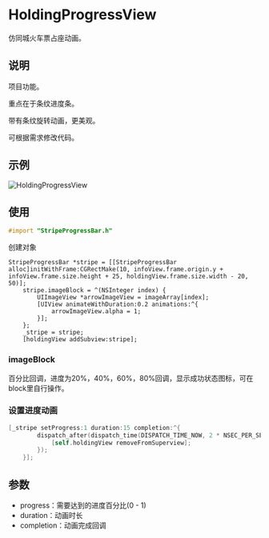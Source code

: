# HoldingProgressView
仿同城火车票占座动画。
## 说明
项目功能。

重点在于条纹进度条。

带有条纹旋转动画，更美观。

可根据需求修改代码。
## 示例
![HoldingProgressView](https://github.com/CoolerTing/HoldingProgressView/blob/master/HoldingProgressView.gif)
## 使用

```objective-c
#import "StripeProgressBar.h"
```
创建对象
```
StripeProgressBar *stripe = [[StripeProgressBar alloc]initWithFrame:CGRectMake(10, infoView.frame.origin.y + infoView.frame.size.height + 25, holdingView.frame.size.width - 20, 50)];
    stripe.imageBlock = ^(NSInteger index) {
        UIImageView *arrowImageView = imageArray[index];
        [UIView animateWithDuration:0.2 animations:^{
            arrowImageView.alpha = 1;
        }];
    };
    _stripe = stripe;
    [holdingView addSubview:stripe];
```
### imageBlock
百分比回调，进度为20%，40%，60%，80%回调，显示成功状态图标，可在block里自行操作。

### 设置进度动画
```objective-c
[_stripe setProgress:1 duration:15 completion:^{
        dispatch_after(dispatch_time(DISPATCH_TIME_NOW, 2 * NSEC_PER_SEC), dispatch_get_main_queue(), ^{
            [self.holdingView removeFromSuperview];
        });
    }];
```

## 参数
* progress：需要达到的进度百分比(0 - 1)
* duration：动画时长
* completion：动画完成回调
